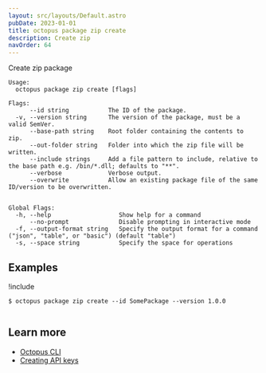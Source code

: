 ```yaml
---
layout: src/layouts/Default.astro
pubDate: 2023-01-01
title: octopus package zip create
description: Create zip
navOrder: 64
---
```


Create zip package


```text
Usage:
  octopus package zip create [flags]

Flags:
      --id string           The ID of the package.
  -v, --version string      The version of the package, must be a valid SemVer.
      --base-path string    Root folder containing the contents to zip.
      --out-folder string   Folder into which the zip file will be written.
      --include strings     Add a file pattern to include, relative to the base path e.g. /bin/*.dll; defaults to "**".
      --verbose             Verbose output.
      --overwrite           Allow an existing package file of the same ID/version to be overwritten.


Global Flags:
  -h, --help                   Show help for a command
      --no-prompt              Disable prompting in interactive mode
  -f, --output-format string   Specify the output format for a command ("json", "table", or "basic") (default "table")
  -s, --space string           Specify the space for operations

```

## Examples

!include <samples-instance>


```text
$ octopus package zip create --id SomePackage --version 1.0.0


```

## Learn more

- [Octopus CLI](/docs/octopus-rest-api/cli/index.md)
- [Creating API keys](/docs/octopus-rest-api/how-to-create-an-api-key.md)